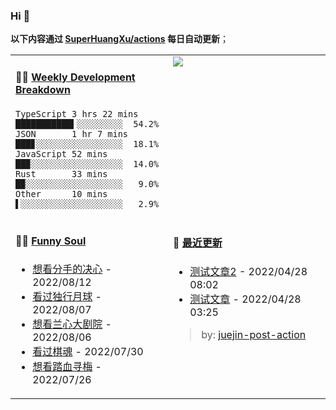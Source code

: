 
### Hi 👋

**以下内容通过 <a href="https://github.com/SuperHuangXu/SuperHuangXu/actions" target="_blank">SuperHuangXu/actions</a> 每日自动更新**；

<table width="800px">
<tr>
<td valign="top" width="50%">

#### 🏊‍♂️ <a href="https://gist.github.com/SuperHuangXu/d3e32e70ad1d22b5a3c5e8fc3c67dcc5" target="_blank">Weekly Development Breakdown</a>

```text
TypeScript 3 hrs 22 mins  ███████████▍░░░░░░░░░  54.2%
JSON       1 hr 7 mins    ███▊░░░░░░░░░░░░░░░░░  18.1%
JavaScript 52 mins        ██▉░░░░░░░░░░░░░░░░░░  14.0%
Rust       33 mins        █▉░░░░░░░░░░░░░░░░░░░   9.0%
Other      10 mins        ▌░░░░░░░░░░░░░░░░░░░░   2.9%
```

</td>
<td valign="top" width="50%">
<a href="https://github.com/SuperHuangXu">
  <img align="center" src="https://github-readme-stats.vercel.app/api/top-langs/?username=SuperHuangXu&layout=compact&theme=radical" />
</a>
</td>
</tr>
<tr>
<td valign="top" width="50%">

#### 🤾‍♂️ <a href="https://www.douban.com/people/135404786/" target="_blank">Funny Soul</a>

* <a href='http://movie.douban.com/subject/35073886/' target='_blank'>想看分手的决心</a> - 2022/08/12
* <a href='http://movie.douban.com/subject/35183042/' target='_blank'>看过独行月球</a> - 2022/08/07
* <a href='http://movie.douban.com/subject/26954859/' target='_blank'>想看兰心大剧院</a> - 2022/08/06
* <a href='http://movie.douban.com/subject/27068009/' target='_blank'>看过棋魂</a> - 2022/07/30
* <a href='http://movie.douban.com/subject/25966085/' target='_blank'>想看踏血寻梅</a> - 2022/07/26

</td>
<td valign="top" width="50%">

#### 🤾‍ <a href="https://juejin.cn/user/4142615541064046" target="_blank">最近更新</a>
  * <a href='https://juejin.cn/post/7091561831067566117' target='_blank'>测试文章2</a> - 2022/04/28 08:02
* <a href='https://juejin.cn/post/7091490504222703652' target='_blank'>测试文章</a> - 2022/04/28 03:25

> by: [juejin-post-action](https://github.com/SuperHuangXu/juejin-post-action)

</td>
</tr>
</table>
